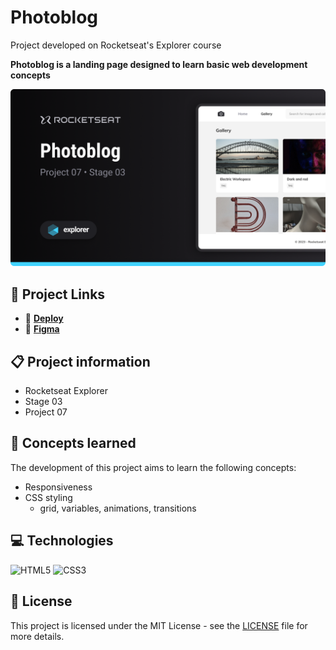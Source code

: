 # Photoblog

Project developed on Rocketseat's Explorer course

**Photoblog is a landing page designed to learn basic web development concepts**

![Photoblog project screenshot](./.github/screenshot.png)

## 🔗 Project Links

- 🚀 [**Deploy**](https://emanueltavecia.github.io/photoblog)
- 🎨 [**Figma**](https://www.figma.com/community/file/1256354844988182987/fotoblog-projeto-explorer)

## 📋 Project information

- Rocketseat Explorer
- Stage 03
- Project 07

## 🧠 Concepts learned

The development of this project aims to learn the following concepts:

- Responsiveness
- CSS styling
  - grid, variables, animations, transitions

## 💻 Technologies

![HTML5](https://img.shields.io/badge/html5-%23E34F26.svg?style=for-the-badge&logo=html5&logoColor=white)
![CSS3](https://img.shields.io/badge/css3-%231572B6.svg?style=for-the-badge&logo=css3&logoColor=white)

## 📄 License

This project is licensed under the MIT License - see the [LICENSE](./LICENSE) file for more details.
